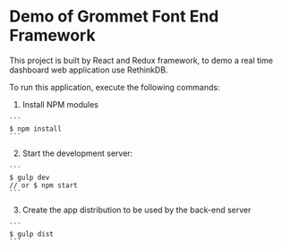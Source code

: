 # Demo of Grommet Font End Framework

This project is built by React and Redux framework, to demo a real time dashboard web application use RethinkDB.

To run this application, execute the following commands:

  1. Install NPM modules

    ```
    $ npm install
    ```

  2. Start the development server:

    ```
    $ gulp dev
    // or $ npm start
    ```

  3. Create the app distribution to be used by the back-end server

    ```
    $ gulp dist
    ```
